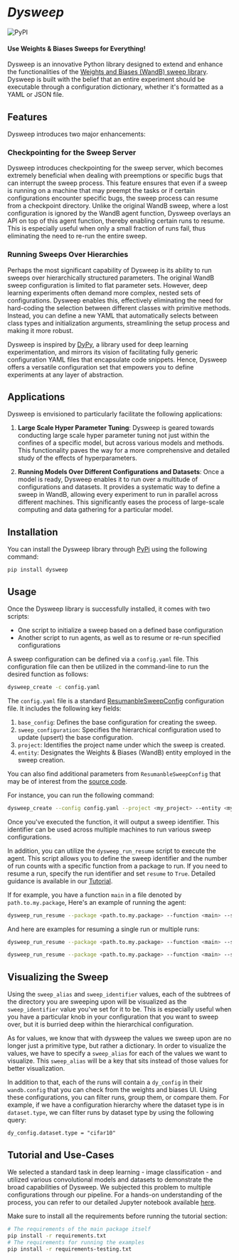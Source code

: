 # *Dysweep* 

![PyPI](https://img.shields.io/badge/PyPI-Compatible-green?style=for-the-badge&logo=PyPI)

#### Use Weights & Biases Sweeps for Everything!
Dysweep is an innovative Python library designed to extend and enhance the functionalities of the [Weights and Biases (WandB) sweep library](https://docs.wandb.ai/guides/sweeps). Dysweep is built with the belief that an entire experiment should be executable through a configuration dictionary, whether it's formatted as a YAML or JSON file.

## Features

Dysweep introduces two major enhancements:

### Checkpointing for the Sweep Server

Dysweep introduces checkpointing for the sweep server, which becomes extremely beneficial when dealing with preemptions or specific bugs that can interrupt the sweep process. This feature ensures that even if a sweep is running on a machine that may preempt the tasks or if certain configurations encounter specific bugs, the sweep process can resume from a checkpoint directory. Unlike the original WandB sweep, where a lost configuration is ignored by the WandB agent function, Dysweep overlays an API on top of this agent function, thereby enabling certain runs to resume. This is especially useful when only a small fraction of runs fail, thus eliminating the need to re-run the entire sweep.

### Running Sweeps Over Hierarchies

Perhaps the most significant capability of Dysweep is its ability to run sweeps over hierarchically structured parameters. The original WandB sweep configuration is limited to flat parameter sets. However, deep learning experiments often demand more complex, nested sets of configurations. Dysweep enables this, effectively eliminating the need for hard-coding the selection between different classes with primitive methods. Instead, you can define a new YAML that automatically selects between class types and initialization arguments, streamlining the setup process and making it more robust.

Dysweep is inspired by [DyPy](https://github.com/vahidzee/dypy), a library used for deep learning experimentation, and mirrors its vision of facilitating fully generic configuration YAML files that encapsulate code snippets. Hence, Dysweep offers a versatile configuration set that empowers you to define experiments at any layer of abstraction.

## Applications

Dysweep is envisioned to particularly facilitate the following applications:

1. **Large Scale Hyper Parameter Tuning**: Dysweep is geared towards conducting large scale hyper parameter tuning not just within the confines of a specific model, but across various models and methods. This functionality paves the way for a more comprehensive and detailed study of the effects of hyperparameters.

2. **Running Models Over Different Configurations and Datasets**: Once a model is ready, Dysweep enables it to run over a multitude of configurations and datasets. It provides a systematic way to define a sweep in WandB, allowing every experiment to run in parallel across different machines. This significantly eases the process of large-scale computing and data gathering for a particular model.

## Installation

You can install the Dysweep library through [PyPi](https://pypi.org/project/dysweep/) using the following command:

```shell
pip install dysweep
```

## Usage
Once the Dysweep library is successfully installed, it comes with two scripts:

- One script to initialize a sweep based on a defined base configuration
- Another script to run agents, as well as to resume or re-run specified configurations
  
A sweep configuration can be defined via a `config.yaml` file. This configuration file can then be utilized in the command-line to run the desired function as follows:
```bash
dysweep_create -c config.yaml
```
The `config.yaml` file is a standard [ResumanbleSweepConfig](./dysweep/parallel.py) configuration file. It includes the following key fields:
1. `base_config`: Defines the base configuration for creating the sweep.
2. `sweep_configuration`: Specifies the hierarchical configuration used to update (upsert) the base configuration.
3. `project`: Identifies the project name under which the sweep is created.
4. `entity`: Designates the Weights & Biases (WandB) entity employed in the sweep creation.

You can also find additional parameters from `ResumanbleSweepConfig` that may be of interest from the [source code](./dysweep/parallel.py).

For instance, you can run the following command:
```bash
dysweep_create --config config.yaml --project <my_project> --entity <my_entity>
```
Once you've executed the function, it will output a sweep identifier. This identifier can be used across multiple machines to run various sweep configurations.

In addition, you can utilize the `dysweep_run_resume` script to execute the agent. This script allows you to define the sweep identifier and the number of run counts with a specific function from a package to run. If you need to resume a run, specify the run identifier and set `resume` to `True`. Detailed guidance is available in our [Tutorial](./tutorials/image_classification.ipynb).

If for example, you have a function `main` in a file denoted by `path.to.my.package`,  Here's an example of running the agent:

```bash
dysweep_run_resume --package <path.to.my.package> --function <main> --sweep_id <sweep_id> --count <run_count>
```

And here are examples for resuming a single run or multiple runs:

```bash
dysweep_run_resume --package <path.to.my.package> --function <main> --sweep_id <sweep_id> --rerun_id <run_id> --resume True
```

```bash
dysweep_run_resume --package <path.to.my.package> --function <main> --sweep_id <sweep_id> --count <run_count> --resume True
```

## Visualizing the Sweep

Using the `sweep_alias` and `sweep_identifier` values, each of the subtrees of the directory you are sweeping upon will be visualized as the `sweep_identifier` value you've set for it to be. This is especially useful when you have a particular knob in your configuration that you want to sweep over, but it is burried deep within the hierarchical configuration. 

As for values, we know that with dysweep the values we sweep upon are no longer just a primitive type, but rather a dictionary. In order to visualize the values, we have to specify a `sweep_alias` for each of the values we want to visualize. This `sweep_alias` will be a key that sits instead of those values for better visualization.

In addition to that, each of the runs will contain a `dy_config` in their `wandb.config` that you can check from the weights and biases UI. Using these configurations, you can filter runs, group them, or compare them. For example, if we have a configuration hierarchy where the dataset type is in `dataset.type`, we can filter runs by dataset type by using the following query:

```
dy_config.dataset.type = "cifar10"
```
## Tutorial and Use-Cases

We selected a standard task in deep learning - image classification - and utilized various convolutional models and datasets to demonstrate the broad capabilities of Dysweep. We subjected this problem to multiple configurations through our pipeline. For a hands-on understanding of the process, you can refer to our detailed Jupyter notebook available [here](./tutorials/image_classification.ipynb).

Make sure to install all the requirements before running the tutorial section:

```bash
# The requirements of the main package itself
pip install -r requirements.txt
# The requirements for running the examples
pip install -r requirements-testing.txt
```
